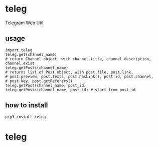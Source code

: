 # teleg

Telegram Web Util.

## usage

```
import teleg
teleg.get(channel_name) 
# return Channel object, with channel.title, channel.description, channel.exist
teleg.getPosts(channel_name)
# returns list of Post object, with post.file, post.link, 
# post.preview, post.texts, post.hasLink(), post.id, post.channel, 
# post.key, post.getReferers()
teleg.getPost(channel_name, post_id)
teleg.getPosts(channel_name, post_id) # start from post_id
```

## how to install

`pip3 install teleg`
# teleg
